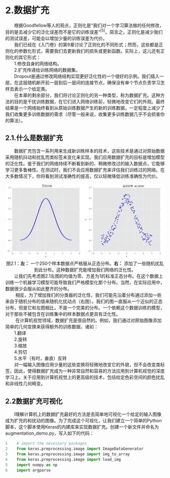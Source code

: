 # 2.数据扩充
&emsp;&emsp;根据Goodfellow等人的观点，正则化是“我们对一个学习算法做的任何修改，目的是去减少它的泛化误差而不是它的训练误差”<sup>[5]</sup>。简言之，正则化是减少我们的测试误差，可能会以增加少量的训练误差为代价。<br/>
&emsp;&emsp;我们已经在《入门卷》的第9章讨论了正则化的不同形式；然而，这些都是正则化的参数化形式，需要我们去更新我们的损失或更新函数。实际上，这儿还有正则化的其它形式：<br/>
&emsp;&emsp;1.修改自身的网络结构。<br/>
&emsp;&emsp;2.扩充传递给训练网络的数据集。<br/>
&emsp;&emsp;Dropout是通过修改网络结构实现更好泛化性的一个很好的示例。我们插入一层，在这层随机断开前一层到后一层间的连接节点，确保没有单个节点负责学习怎样去表示一个给定类。<br/>
&emsp;&emsp;在本章的剩余部分，我们将讨论正则化的另一种类型，称为数据扩充。这种方法的目的是干扰训练数据，在它们进入网络训练前，轻微地改变它们的外观。最终结果是一个网络始终看到从原始训练数据产生的新的训练数据，一定程度上减少了我们收集更多训练数据的需求（尽管一般来说，收集更多训练数据几乎不会损害你的算法）。<br/>
## 2.1.什么是数据扩充
&emsp;&emsp;数据扩充包含一系列用来生成新训练样本的技术，这些技术是通过对原始数据采用随机抖动和扰乱而类标签未变化来实现。我们应用数据扩充的目标是增加模型的泛化性。鉴于我们的网络持续不断看到新的、稍微修改过的输入数据点，它能够学习更多鲁棒性。在测试时，我们不会应用数据扩充来评估我们训练过的网络。在大多数情况下，你将看到测试准确性的提高，仅以轻微降低训练准确性为代价。
    <div align=center>   ![avatar](./jpg/f2.1.jpg)</div>
    <div align=center> 图2.1：**左：** 一个250个样本数据点严格服从正态分布。**右：** 添加了一些随机扰乱到此分布。这种数据扩充能增加我们网络的泛化性。</div>
 &emsp;&emsp;让我们先考虑图2.1左图的均值为零、方差为1的标准正态分布。在这个数据上训练一个机器学习模型可能导致我们严格模型化那个分布。当然，在实际应用中，数据很少会服从如此整齐的分布。<br/>
&emsp;&emsp; 相反，为了增加我们的分类器的泛化性，我们可能先沿着分布通过添加一些来自于随机分布的值来随机化扰动点（右图）。我们的图一直服从一个近似的正态分布，但是它和左图相比，不是一个完美的分布。一个依赖这个数据训练的模型，对于那些不被包含在训练集中的样本数据点更具有泛化性。<br/>
&emsp;&emsp; 在计算机视觉领域，数据扩充是很自然的。例如，我们通过对原始图像添加简单的几何变换来获得额外的训练数据，诸如：<br/>
&emsp;&emsp;1.翻译<br/>
&emsp;&emsp;2.旋转<br/>
&emsp;&emsp;3.缩放<br/>
&emsp;&emsp;4.剪切<br/>
&emsp;&emsp;5.水平（有时，垂直）反转<br/>
&emsp;&emsp;对一幅输入图像应用少量的这些变换将轻微地改变它的外貌，但不会改变类标签，因此，使得数据扩充成为一种非常自然和容易的方法应用到计算机视觉的深度学习上。关于应用到计算机视觉上的更高级的技术，包括给定色彩空间的颜色扰乱和非线性几何畸变。<br/>
## 2.2数据扩充可视化
&emsp;&emsp;l理解计算机上的数据扩充最好的方法是去简单地可视化一个给定的输入图像成为扩充的和扰动的图像。为了完成这个可视化，让我们建立一个简单的Python脚本，这个脚本使用Keras的内建库来实现数据扩充。创建一个新文件并命名为augmentation_demo.py，写入如下的代码：
```Python
1    # import the necessary packages
2    from keras.preprocessing.image import ImageDataGenerator
3    from keras.preprocessing.image import img_to_array
4    from keras.preprocessing.image import load_img
5    import numpy as np
6    import argparse
```


